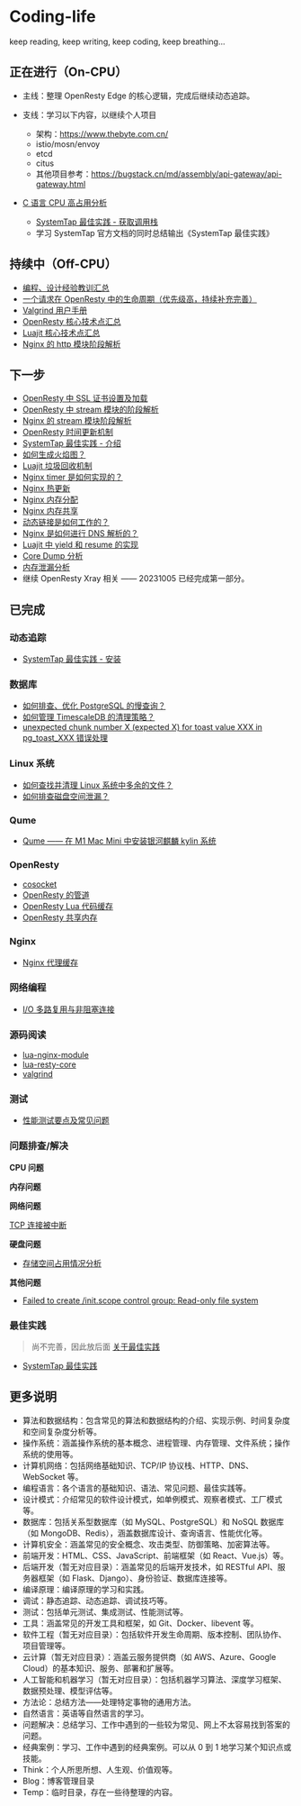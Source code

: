 # Coding-life

keep reading,
keep writing,
keep coding,
keep breathing...

## 正在进行（On-CPU）

- 主线：整理 OpenResty Edge 的核心逻辑，完成后继续动态追踪。
- 支线：学习以下内容，以继续个人项目
  - 架构：https://www.thebyte.com.cn/
  - istio/mosn/envoy
  - etcd
  - citus
  - 其他项目参考：https://bugstack.cn/md/assembly/api-gateway/api-gateway.html

- [C 语言 CPU 高占用分析](R.经典案例/CPU/c-high-cpu/C语言CPU高占用分析.md)
  - [SystemTap 最佳实践 - 获取调用栈](J.调试/动态追踪/SystemTap/最佳实践/003-c-stack-trace/README.md)
  - 学习 SystemTap 官方文档的同时总结输出《SystemTap 最佳实践》

## 持续中（Off-CPU）

- [编程、设计经验教训汇总](M.方法论/经验教训汇总.md)
- [一个请求在 OpenResty 中的生命周期（优先级高，持续补充完善）](K.工具/OpenResty/使用与实现/022-life-cycle/README.md)
- [Valgrind 用户手册](J.调试/静态追踪/Valgrind/user-manual)
- [OpenResty 核心技术点汇总](K.工具/OpenResty/使用与实现/000-core-tech/README.md)
- [Luajit 核心技术点汇总](K.工具/Luajit/设计与实现/000-core-tech.md)
- [Nginx 的 http 模块阶段解析](K.工具/Nginx/使用与实现/4-nginx-phase/README.md)

## 下一步

- [OpenResty 中 SSL 证书设置及加载](K.工具/OpenResty/使用与实现/023-ssl/README.md)
- [OpenResty 中 stream 模块的阶段解析](K.工具/OpenResty/使用与实现/001-3-stream-phase/README.md)
- [Nginx 的 stream 模块阶段解析](K.工具/Nginx/使用与实现/14-stream-phase/README.md)
- [OpenResty 时间更新机制](K.工具/OpenResty/使用与实现/021-time-sync/README.md)
- [SystemTap 最佳实践 - 介绍](J.调试/动态追踪/SystemTap/最佳实践/001-introduction/README.md)
- [如何生成火焰图？](J.调试/动态追踪/如何生成火焰图.md)
- [Luajit 垃圾回收机制](K.工具/Luajit/设计与实现/004-garbage-collection.md)
- [Nginx timer 是如何实现的？](K.工具/Nginx/使用与实现/8-nginx-timer/README.md)
- [Nginx 热更新](K.工具/Nginx/使用与实现/10-binary-upgrade/README.md)
- [Nginx 内存分配](K.工具/Nginx/使用与实现/11-slab/README.md)
- [Nginx 内存共享](K.工具/Nginx/使用与实现/12-nginx-shm/README.md)
- [动态链接是如何工作的？](B.操作系统/设计与实现/how-dynamic-linking-work.md)
- [Nginx 是如何进行 DNS 解析的？](K.工具/Nginx/使用与实现/7-nginx-dns-resolve/README.md)
- [Luajit 中 yield 和 resume 的实现](K.工具/Luajit/设计与实现/2.yield-resume.md)
- [Core Dump 分析](Q.问题解决/core-dump/README.md)
- [内存泄漏分析](Q.问题解决/memory-leak/README.md)
- 继续 OpenResty Xray 相关 —— 20231005 已经完成第一部分。

## 已完成

### 动态追踪

- [SystemTap 最佳实践 - 安装](J.调试/动态追踪/SystemTap/最佳实践/002-installation/README.md)

### 数据库

- [如何排查、优化 PostgreSQL 的慢查询？](F.数据库/4.PostgreSQL/慢查询分析/README.md)
- [如何管理 TimescaleDB 的清理策略？](F.数据库/4.PostgreSQL/TimescaleDB/README.md)
- [unexpected chunk number X (expected X) for toast value XXX in pg_toast_XXX 错误处理](F.数据库/4.PostgreSQL/unexpected-chunk-number.md)

### Linux 系统

- [如何查找并清理 Linux 系统中多余的文件？](Q.问题解决/disk/存储空间占用情况分析-硬盘满了.md#使用-du-命令逐级检查磁盘占用情况)
- [如何排查磁盘空间泄漏？](Q.问题解决/disk/存储空间占用情况分析-硬盘满了.md#检查被进程打开的已删除文件)

### Qume

- [Qume —— 在 M1 Mac Mini 中安装银河麒麟 kylin 系统](K.工具/qemu/install-kylin-linux.md)

### OpenResty

- [cosocket](K.工具/OpenResty/使用与实现/014-cosocket/README.md)
- [OpenResty 的管道](K.工具/OpenResty/使用与实现/017-pipe/README.md)
- [OpenResty Lua 代码缓存](K.工具/OpenResty/使用与实现/018-ngx_lua_cache/README.md)
- [OpenResty 共享内存](K.工具/OpenResty/使用与实现/019-ngx_shared_dict/README.md)

### Nginx

- [Nginx 代理缓存](K.工具/Nginx/使用与实现/13-proxy-cache/README.md)

### 网络编程

- [I/O 多路复用与非阻塞连接](B.操作系统/Linux/Application/7.IO多路复用/IO多路复用与非阻塞连接/README.md)

### 源码阅读

- [lua-nginx-module](https://github.com/isshe/lua-nginx-module)
- [lua-resty-core](https://github.com/isshe/lua-resty-core)
- [valgrind](https://github.com/isshe/valgrind)

### 测试

- [性能测试要点及常见问题](T.测试/性能测试.md)

### 问题排查/解决

**CPU 问题**

**内存问题**

**网络问题**

[TCP 连接被中断](Q.问题解决/network/TCP连接被中断.md)

**硬盘问题**

- [存储空间占用情况分析](Q.问题解决/disk/存储空间占用情况分析-硬盘满了.md#使用-du-命令逐级检查磁盘占用情况)

**其他问题**

- [Failed to create /init.scope control group: Read-only file system](Q.问题解决/OS/RockyLinux9/failed-to-create-init-scope-control-group.md)

### 最佳实践

> 尚不完善，因此放后面
> [关于最佳实践](M.方法论/关于最佳实践.md)

- [SystemTap 最佳实践](J.调试/动态追踪/SystemTap/最佳实践)

## 更多说明

- 算法和数据结构：包含常见的算法和数据结构的介绍、实现示例、时间复杂度和空间复杂度分析等。
- 操作系统：涵盖操作系统的基本概念、进程管理、内存管理、文件系统；操作系统的使用等。
- 计算机网络：包括网络基础知识、TCP/IP 协议栈、HTTP、DNS、WebSocket 等。
- 编程语言：各个语言的基础知识、语法、常见问题、最佳实践等。
- 设计模式：介绍常见的软件设计模式，如单例模式、观察者模式、工厂模式等。
- 数据库：包括关系型数据库（如 MySQL、PostgreSQL）和 NoSQL 数据库（如 MongoDB、Redis），涵盖数据库设计、查询语言、性能优化等。
- 计算机安全：涵盖常见的安全概念、攻击类型、防御策略、加密算法等。
- 前端开发：HTML、CSS、JavaScript、前端框架（如 React、Vue.js）等。
- 后端开发（暂无对应目录）：涵盖常见的后端开发技术，如 RESTful API、服务器框架（如 Flask、Django）、身份验证、数据库连接等。
- 编译原理：编译原理的学习和实践。
- 调试：静态追踪、动态追踪、调试技巧等。
- 测试：包括单元测试、集成测试、性能测试等。
- 工具：涵盖常见的开发工具和框架，如 Git、Docker、libevent 等。
- 软件工程（暂无对应目录）：包括软件开发生命周期、版本控制、团队协作、项目管理等。
- 云计算（暂无对应目录）：涵盖云服务提供商（如 AWS、Azure、Google Cloud）的基本知识、服务、部署和扩展等。
- 人工智能和机器学习（暂无对应目录）：包括机器学习算法、深度学习框架、数据预处理、模型评估等。
- 方法论：总结方法——处理特定事物的通用方法。
- 自然语言：英语等自然语言的学习。
- 问题解决：总结学习、工作中遇到的一些较为常见、网上不太容易找到答案的问题。
- 经典案例：学习、工作中遇到的经典案例。可以从 0 到 1 地学习某个知识点或技能。
- Think：个人所思所想、人生观、价值观等。
- Blog：博客管理目录
- Temp：临时目录，存在一些待整理的内容。

